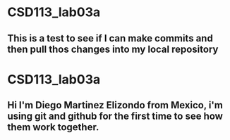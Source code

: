 # CSD113_lab03a
## This is a test to see if I can make commits and then pull thos changes into my local repository 
# CSD113_lab03a
## Hi I'm Diego Martinez Elizondo from Mexico, i'm using git and github for the first time to see how them work together.
